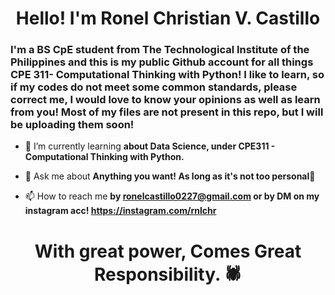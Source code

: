 <h1 align="center">Hello! I'm Ronel Christian V. Castillo</h1>
<h3 align="left"> I'm a BS CpE student from The Technological Institute of the Philippines and this is my public Github account for all things CPE 311- Computational Thinking with Python! I like to learn, so if my codes do not meet some common standards, please correct me, I would love to know your opinions as well as learn from you! Most of my files are not present in this repo, but I will be uploading them soon!</h3>

- 🌱 I’m currently learning **about Data Science, under CPE311 - Computational Thinking with Python.**

- 💬 Ask me about **Anything you want! As long as it's not too personal🤭**

- 📫 How to reach me **by ronelcastillo0227@gmail.com or by DM on my instagram acc! https://instagram.com/rnlchr**

<h1 align="center">With great power, Comes Great Responsibility. 🕷️</h1>
